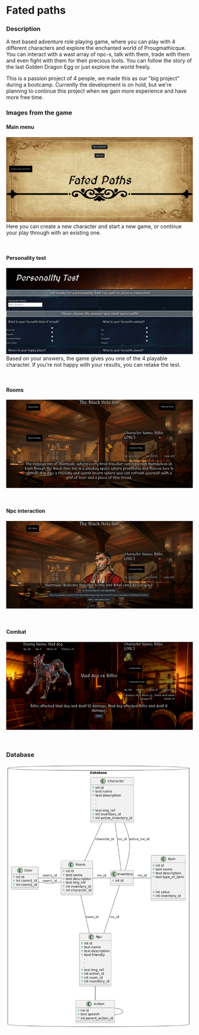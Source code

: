 # Fated paths
### Description
A text based adventure role playing game, where you can play with 4 different characters and explore the enchanted world of Prougmathicque. You can interact with a wast array of npc-s, talk with them, trade with them and even fight with them for their precious loots. You can follow the story of the last Golden Dragon Egg or just explore the world freely.

This is a passion project of 4 people, we made this as our "big project" during a bootcamp. Currently the development is on hold, but we're planning to continue this project when we gain more experience and have more free time.

### Images from the game

#### Main menu
![](doc/fated_main.png)
Here you can create a new character and start a new game, or continue your play through with an existing one.

<br/>

#### Personality test
![](doc/fated_personality.png)
Based on your answers, the game gives you one of the 4 playable character. If you're not happy with your results, you can retake the test.

<br/>

#### Rooms
![](doc/fated_room.png)

<br/>

#### Npc interaction
![](doc/fated_npcint.png)

<br/>

#### Combat
![](doc/fated_combat.png)


<br/>

### Database
![](doc/database.png)
